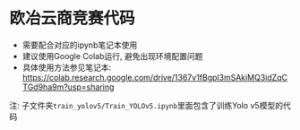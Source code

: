 # 欧冶云商竞赛代码
- 需要配合对应的ipynb笔记本使用
- 建议使用Google Colab运行, 避免出现环境配置问题
- 具体使用方法参见笔记本: https://colab.research.google.com/drive/1367v1fBgpl3mSAkiMQ3idZqCTGd9ha9m?usp=sharing

注: 子文件夹`train_yolov5/Train_YOLOv5.ipynb`里面包含了训练Yolo v5模型的代码